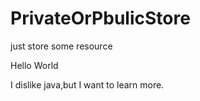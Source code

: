 # PrivateOrPbulicStore
just store some resource

Hello World

I dislike java,but I want to learn more.
